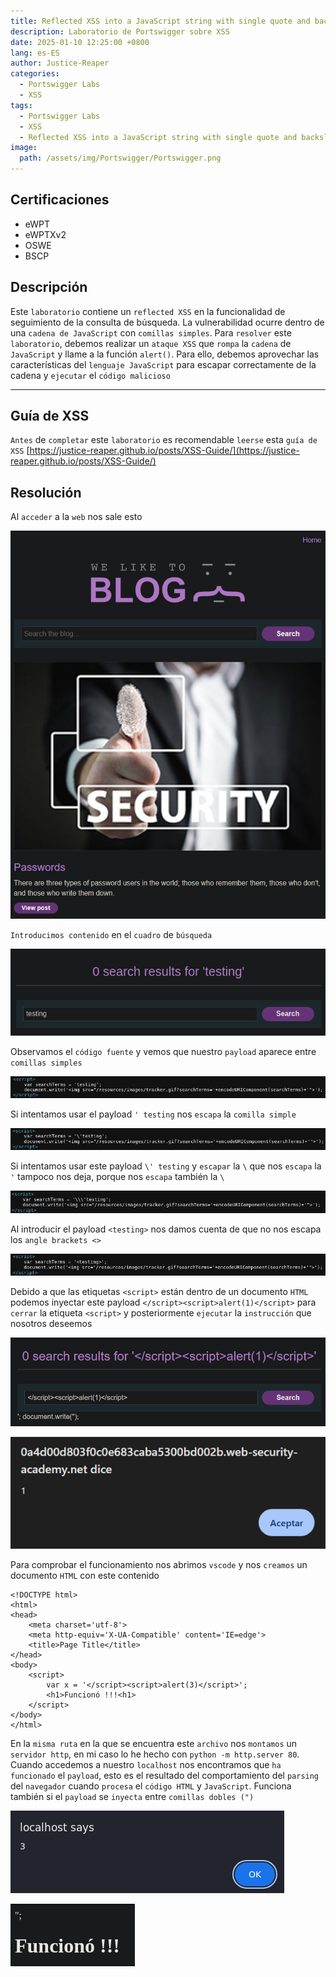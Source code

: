 ```yaml
---
title: Reflected XSS into a JavaScript string with single quote and backslash escaped
description: Laboratorio de Portswigger sobre XSS
date: 2025-01-10 12:25:00 +0800
lang: es-ES
author: Justice-Reaper
categories:
  - Portswigger Labs
  - XSS
tags:
  - Portswigger Labs
  - XSS
  - Reflected XSS into a JavaScript string with single quote and backslash escaped
image:
  path: /assets/img/Portswigger/Portswigger.png
---
```


## Certificaciones

- eWPT
- eWPTXv2
- OSWE
- BSCP
  
## Descripción

Este `laboratorio` contiene un `reflected XSS` en la funcionalidad de seguimiento de la consulta de búsqueda. La vulnerabilidad ocurre dentro de una `cadena de JavaScript` con `comillas simples`. Para `resolver` este `laboratorio`, debemos realizar un `ataque XSS` que `rompa` la `cadena` de `JavaScript` y llame a la función `alert()`. Para ello, debemos aprovechar las características del `lenguaje JavaScript` para escapar correctamente de la cadena y `ejecutar` el `código malicioso`

---

## Guía de XSS

`Antes` de `completar` este `laboratorio` es recomendable `leerse` esta `guía de XSS` [https://justice-reaper.github.io/posts/XSS-Guide/](https://justice-reaper.github.io/posts/XSS-Guide/)

## Resolución

Al `acceder` a la `web` nos sale esto

![](/assets/img/XSS-Lab-18/image_1.png)

`Introducimos contenido` en el `cuadro` de `búsqueda`

![](/assets/img/XSS-Lab-18/image_2.png)

Observamos el `código fuente` y vemos que nuestro `payload` aparece entre `comillas simples`

![](/assets/img/XSS-Lab-18/image_3.png)

Si intentamos usar el payload `' testing` nos `escapa` la `comilla simple`

![](/assets/img/XSS-Lab-18/image_4.png)

Si intentamos usar este payload `\' testing` y `escapar` la `\` que nos `escapa` la `'` tampoco nos deja, porque nos `escapa` también la `\`

![](/assets/img/XSS-Lab-18/image_5.png)

Al introducir el payload `<testing>` nos damos cuenta de que no nos escapa los `angle brackets <>`

![](/assets/img/XSS-Lab-18/image_6.png)

Debido a que las etiquetas `<script>` están dentro de un documento `HTML` podemos inyectar este payload `</script><script>alert(1)</script>` para `cerrar` la etiqueta `<script>` y posteriormente `ejecutar` la `instrucción` que nosotros deseemos

![](/assets/img/XSS-Lab-18/image_7.png)

![](/assets/img/XSS-Lab-18/image_8.png)

Para comprobar el funcionamiento nos abrimos `vscode` y nos `creamos` un documento `HTML` con este contenido

```
<!DOCTYPE html>
<html>
<head>
    <meta charset='utf-8'>
    <meta http-equiv='X-UA-Compatible' content='IE=edge'>
    <title>Page Title</title>
</head>
<body>
    <script>
        var x = '</script><script>alert(3)</script>';
        <h1>Funcionó !!!<h1>
    </script>
</body>
</html>
```

En la `misma ruta` en la que se encuentra este `archivo` nos `montamos` un `servidor http`, en mi caso lo he hecho con `python -m http.server 80`. Cuando accedemos a nuestro `localhost` nos encontramos que `ha funcionado` el `payload`, esto es el resultado del comportamiento del `parsing` del `navegador` cuando `procesa` el `código HTML` y `JavaScript`. Funciona también si el `payload` se `inyecta` entre `comillas dobles (")`

![](/assets/img/XSS-Lab-18/image_9.png)

![](/assets/img/XSS-Lab-18/image_10.png)
